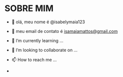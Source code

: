 # SOBRE MIM
- 👋 olá, meu nome é @isabelymaia123
- 👀 meu email de contato é isamaiamattos@gmail.com

- 🌱 I’m currently learning ...
- 💞️ I’m looking to collaborate on ...
- 📫 How to reach me ...
- 
